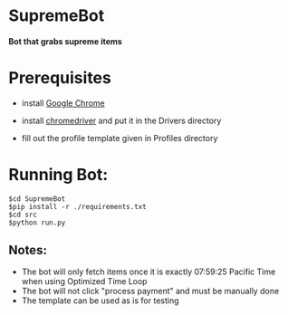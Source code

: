 # SupremeBot
#### Bot that grabs supreme items

# Prerequisites

- install <a href="https://www.google.com/chrome/">Google Chrome</a>

- install <a href="https://chromedriver.chromium.org/downloads">chromedriver</a> and put it in the Drivers directory

- fill out the profile template given in Profiles directory

# Running Bot:

```
$cd SupremeBot
$pip install -r ./requirements.txt
$cd src
$python run.py
```

## Notes:

- The bot will only fetch items once it is exactly 07:59:25 Pacific Time when using Optimized Time Loop
- The bot will not click "process payment" and must be manually done 
- The template can be used as is for testing
